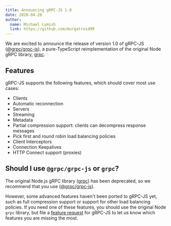 ```yaml
---
title: Announcing gRPC-JS 1.0
date: 2020-04-20
author:
  name: Michael Lumish
  link: https://github.com/murgatroid99
---
```


We are excited to announce the release of version 1.0 of gRPC-JS
([@grpc/grpc-js](https://www.npmjs.com/package/@grpc/grpc-js)),
a pure-TypeScript reimplementation of the original Node gRPC library,
[grpc](https://www.npmjs.com/package/grpc).

## Features

gRPC-JS supports the following features, which should cover most use cases:

+   Clients
+   Automatic reconnection
+   Servers
+   Streaming
+   Metadata
+   Partial compression support: clients can decompress response messages
+   Pick first and round robin load balancing policies
+   Client Interceptors
+   Connection Keepalives
+   HTTP Connect support (proxies)

## Should I use `@grpc/grpc-js` or `grpc`?

The original Node.js gRPC library ([grpc](https://www.npmjs.com/package/grpc)) has been deprecated,
so we recommend that you use ([@grpc/grpc-js](https://www.npmjs.com/package/@grpc/grpc-js)).

However, some advanced features haven't been ported to gRPC-JS yet,
such as full compression support or support for other load balancing policies.
If you need one of these features, you should use the original Node `grpc` library,
but file a [feature request](https://github.com/grpc/grpc-node/issues/new?template=feature_request.md)
for gRPC-JS to let us know which features you are missing the most.